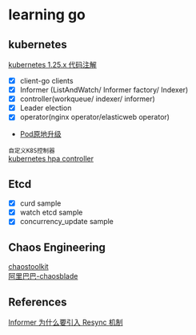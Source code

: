 # learning go

## kubernetes 

[kubernetes 1.25.x 代码注解](https://github.com/zhengyansheng/kubernetes)



- [X] client-go clients
- [X] Informer (ListAndWatch/ Informer factory/ Indexer)
- [X] controller(workqueue/ indexer/ informer)
- [X] Leader election
- [X] operator(nginx operator/elasticweb operator)
- [Pod原地升级](./kubernetes/pod-inplace-upgrade/main.go)


`自定义K8S控制器`  
[kubernetes hpa controller](https://github.com/AliyunContainerService/kubernetes-cronhpa-controller)  


## Etcd
- [X] curd sample
- [X] watch etcd sample
- [X] concurrency_update sample

## Chaos Engineering

[chaostoolkit](https://github.com/chaostoolkit/chaostoolkit)  
[阿里巴巴-chaosblade](https://github.com/chaosblade-io/chaosblade)

## References
[Informer 为什么要引入 Resync 机制](https://github.com/cloudnativeto/sig-kubernetes/issues/11)  




